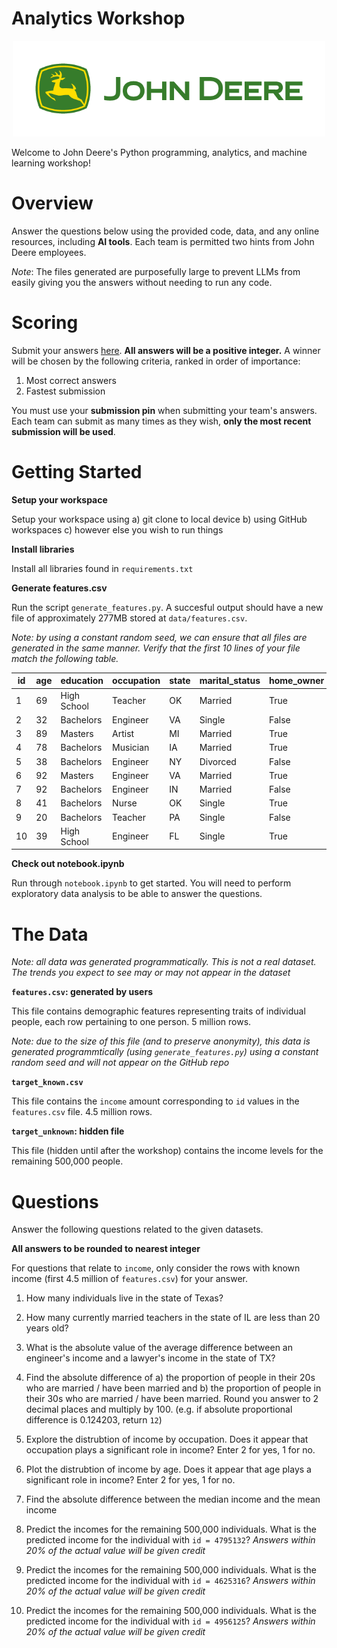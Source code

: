 # Analytics Workshop

<p align="center">
  <img
    src="./static/logo horizontal.png"
    alt="John Deere Logo"
    width="500"
  />
</p>

Welcome to John Deere's Python programming, analytics, and machine learning workshop!

# Overview

Answer the questions below using the provided code, data, and any online resources, including **AI tools**. Each team is permitted two hints from John Deere employees.

_Note_: The files generated are purposefully large to prevent LLMs from easily giving you the answers without needing to run any code.

# Scoring

Submit your answers [here](https://forms.gle/MqhuxGxvUDuLTGUD6). **All answers will be a positive integer.** A winner will be chosen by the following criteria, ranked in order of importance:

1. Most correct answers
2. Fastest submission

You must use your **submission pin** when submitting your team's answers. Each team can submit as many times as they wish, **only the most recent submission will be used**.

# Getting Started

**Setup your workspace**

Setup your workspace using a) git clone to local device b) using GitHub workspaces c) however else you wish to run things

**Install libraries**

Install all libraries found in `requirements.txt`

**Generate features.csv**

Run the script `generate_features.py`. A succesful output should have a new file of approximately 277MB stored at `data/features.csv`.

_Note: by using a constant random seed, we can ensure that all files are generated in the same manner. Verify that the first 10 lines of your file match the following table._

| id  | age | education   | occupation | state | marital_status | home_owner | pet_owner | travel_frequency |
| --- | --- | ----------- | ---------- | ----- | -------------- | ---------- | --------- | ---------------- |
| 1   | 69  | High School | Teacher    | OK    | Married        | True       | False     | Rarely           |
| 2   | 32  | Bachelors   | Engineer   | VA    | Single         | False      | False     | Often            |
| 3   | 89  | Masters     | Artist     | MI    | Married        | True       | False     | Often            |
| 4   | 78  | Bachelors   | Musician   | IA    | Married        | True       | False     | Never            |
| 5   | 38  | Bachelors   | Engineer   | NY    | Divorced       | False      | False     | Often            |
| 6   | 92  | Masters     | Engineer   | VA    | Married        | True       | True      | Never            |
| 7   | 92  | Bachelors   | Engineer   | IN    | Married        | False      | True      | Often            |
| 8   | 41  | Bachelors   | Nurse      | OK    | Single         | True       | True      | Rarely           |
| 9   | 20  | Bachelors   | Teacher    | PA    | Single         | False      | True      | Never            |
| 10  | 39  | High School | Engineer   | FL    | Single         | True       | False     | Rarely           |

**Check out notebook.ipynb**

Run through `notebook.ipynb` to get started. You will need to perform exploratory data analysis to be able to answer the questions.

# The Data

_Note: all data was generated programmatically. This is not a real dataset. The trends you expect to see may or may not appear in the dataset_

**`features.csv`: generated by users**

This file contains demographic features representing traits of individual people, each row pertaining to one person. 5 million rows.

_Note: due to the size of this file (and to preserve anonymity), this data is generated programmtically (using `generate_features.py`) using a constant random seed and will not appear on the GitHub repo_

**`target_known.csv`**

This file contains the `income` amount corresponding to `id` values in the `features.csv` file. 4.5 million rows.

**`target_unknown`: hidden file**

This file (hidden until after the workshop) contains the income levels for the remaining 500,000 people.

# Questions

Answer the following questions related to the given datasets.

**All answers to be rounded to nearest integer**

For questions that relate to `income`, only consider the rows with known income (first 4.5 million of `features.csv`) for your answer.

1. How many individuals live in the state of Texas?

2. How many currently married teachers in the state of IL are less than 20 years old?

3. What is the absolute value of the average difference between an engineer's income and a lawyer's income in the state of TX?

4. Find the absolute difference of a) the proportion of people in their 20s who are married / have been married and b) the proportion of people in their 30s who are married / have been married. Round you answer to 2 decimal places and multiply by 100. (e.g. if absolute proportional difference is 0.124203, return `12`)

5. Explore the distrubtion of income by occupation. Does it appear that occupation plays a significant role in income? Enter 2 for yes, 1 for no.

6. Plot the distrubtion of income by age. Does it appear that age plays a significant role in income? Enter 2 for yes, 1 for no.

7. Find the absolute difference between the median income and the mean income

8. Predict the incomes for the remaining 500,000 individuals. What is the predicted income for the individual with `id = 4795132`? _Answers within 20% of the actual value will be given credit_

9. Predict the incomes for the remaining 500,000 individuals. What is the predicted income for the individual with `id = 4625316`? _Answers within 20% of the actual value will be given credit_

10. Predict the incomes for the remaining 500,000 individuals. What is the predicted income for the individual with `id = 4956125`? _Answers within 20% of the actual value will be given credit_
